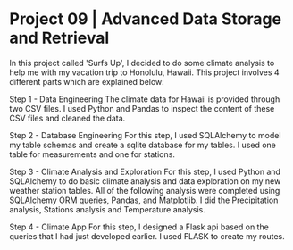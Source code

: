 # Project 09 | Advanced Data Storage and Retrieval

In this project called 'Surfs Up', I decided to do some climate analysis to help me with my vacation trip to Honolulu, Hawaii.  This project involves 4 different parts which are explained below:

Step 1 - Data Engineering
    The climate data for Hawaii is provided through two CSV files. I used Python and Pandas to inspect the content of these CSV files and cleaned the data.

Step 2 - Database Engineering
    For this step, I used SQLAlchemy to model my table schemas and create a sqlite database for my tables. I used one table for measurements and one for stations.    

Step 3 - Climate Analysis and Exploration
    For this step, I used Python and SQLAlchemy to do basic climate analysis and data exploration on my new weather station tables. All of the following analysis were completed using SQLAlchemy ORM queries, Pandas, and Matplotlib.  I did the Precipitation analysis, Stations analysis and Temperature analysis.

Step 4 - Climate App
    For this step, I designed a Flask api based on the queries that I had just developed earlier.  I used FLASK to create my routes.       

    

